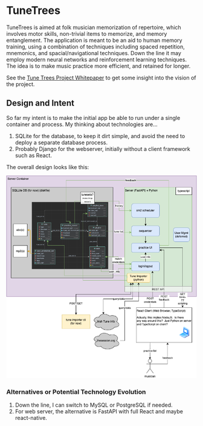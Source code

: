 # TuneTrees

TuneTrees is aimed at folk musician memorization of repertoire, which involves motor skills, non-trivial items to
memorize, and memory entanglement. The application is meant to be an aid to human memory training, using a
combination of techniques including spaced repetition, mnemonics, and spacial/navigational techniques. Down the line it
may employ modern neural networks and reinforcement learning techniques. The idea is to make music practice more
efficient, and retained for longer.

See the [Tune Trees Project Whitepaper](docs/core-proposal.md#tune-trees-project-whitepaper)
to get some insight into the vision of the project.

## Design and Intent

So far my intent is to make the initial app be able to run under a single container and process.  My thinking about 
technologies are...

1. SQLite for the database, to keep it dirt simple, and avoid the need to deploy a separate database process.  
2. Probably Django for the webserver, initially without a client framework such as React.

The overall design looks like this:

![tunetrees_design.drawio.png](design/tunetrees_design.drawio.png)

### Alternatives or Potential Technology Evolution

1. Down the line, I can switch to MySQL or PostgreSQL if needed.
2. For web server, the alternative is FastAPI with full React and maybe react-native.
